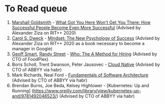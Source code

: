 # To Read queue 

1. [Marshall Goldsmith](https://www.goodreads.com/author/show/48383.Marshall_Goldsmith) - [What Got You Here Won't Get You There: How Successful People Become Even More Successful](https://www.goodreads.com/book/show/84525.What_Got_You_Here_Won_t_Get_You_There) (Advised by Alexander Ziza on RIT++ 2020)
1. [Carol S. Dweck](https://www.goodreads.com/author/show/217172.Carol_S_Dweck) - [Mindset: The New Psychology of Success](https://www.goodreads.com/book/show/40745.Mindset) (Advised by Alexander Ziza on RIT++ 2020 as a book necessary to become a manager in Google)
1. [Geoff Smart](https://www.goodreads.com/author/show/1312655.Geoff_Smart), [Randy Street](https://www.goodreads.com/author/show/2073442.Randy_Street) - [Who: The A Method for Hiring](https://www.goodreads.com/book/show/4989687-who) (Advised by CTO of FoodPlex)
1. Boris Scholl, Trent Swanson, Peter Jausovec - [Cloud Native](https://www.oreilly.com/library/view/cloud-native/9781492053811/) (Advised by CTO of ABBYY via habr)
1. Mark Richards, Neal Ford - [Fundamentals of Software Architecture](https://www.oreilly.com/library/view/fundamentals-of-software/9781492043447/) (Advised by CTO of ABBYY via habr)
1. Brendan Burns, Joe Beda, Kelsey Hightower - [Kubernetes: Up and Running] (https://www.oreilly.com/library/view/kubernetes-up-and/9781492046523/) (Advised by CTO of ABBYY via habr)